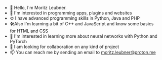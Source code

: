 - 👋 Hello, I'm Moritz Leubner.
- 👀 I'm interested in programming apps, plugins and websites
- ⚙️ I have advanced programming skills in Python, Java and PHP
- 🛠️Also I'm learning a bit of C++ and JavaScript and know some basics for HTML and CSS
- 🌱 I'm interested in learning more about neural networks with Python and PyTorch
- 💞️ I am looking for collaboration on any kind of project
- 📫 You can reach me by sending an email to moritz.leubner@proton.me
